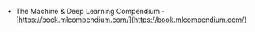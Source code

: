- The Machine & Deep Learning Compendium - [https://book.mlcompendium.com/](https://book.mlcompendium.com/)

